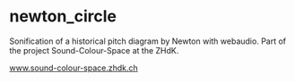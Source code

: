 # newton_circle

 Sonification of a historical pitch diagram by Newton with webaudio. 
 Part of the project Sound-Colour-Space at the ZHdK. 
 
 www.sound-colour-space.zhdk.ch
